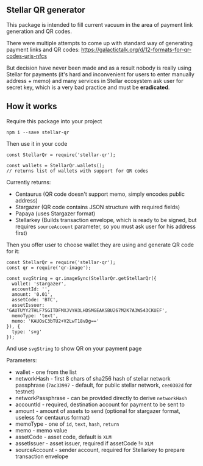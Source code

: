 Stellar QR generator
-
This package is intended to fill current vacuum in the area of payment link generation and QR codes.

There were multiple attempts to come up with standard way of generating payment links and QR codes:
https://galactictalk.org/d/12-formats-for-qr-codes-uris-nfcs

But decision have never been made and as a result nobody is really using Stellar for payments (it's hard and inconvenient for users to enter manually address + memo)
and many services in Stellar ecosystem ask user for secret key, which is a very bad practice and must be **eradicated**.


How it works
-
Require this package into your project
```
npm i --save stellar-qr
```

Then use it in your code
```
const StellarQr = require('stellar-qr');

const wallets = StellarQr.wallets(); 
// returns list of wallets with support for QR codes
```

Currently returns:
* Centaurus (QR code doesn't support memo, simply encodes public address)
* Stargazer (QR code contains JSON structure with required fields)
* Papaya (uses Stargazer format)
* Stellarkey (Builds transaction envelope, which is ready to be signed, but requires `sourceAccount` parameter, so you must ask user for his address first)

Then you offer user to choose wallet they are using
and generate QR code for it:
```
const StellarQr = require('stellar-qr');
const qr = require('qr-image');
 
const svgString = qr.imageSync(StellarQr.getStellarQr({
  wallet: 'stargazer',
  accountId: '',
  amount: '0.01',
  assetCode: 'BTC',
  assetIssuer: 'GAUTUYY2THLF7SGITDFMXJVYH3LHDSMGEAKSBU267M2K7A3W543CKUEF',
  memoType: 'text',
  memo: 'KAUOsC3bTU2+V2LwT18vDg=='	
}), { 
  type: 'svg' 
});
```

And use `svgString` to show QR on your payment page

Parameters:
* wallet - one from the list
* networkHash - first 8 chars of sha256 hash of stellar network passphrase (`7ac33997` - default, for public stellar network, `cee0302d` for testnet)
* networkPassphrase - can be provided directly to derive `networkHash`
* accountId - required, destination account for payment to be sent to
* amount - amount of assets to send (optional for stargazer format, useless for centaurus format)
* memoType - one of `id`, `text`, `hash`, `return`
* memo - memo value
* assetCode - asset code, default is `XLM`
* assetIssuer - asset issuer, required if assetCode != `XLM`
* sourceAccount - sender account, required for Stellarkey to prepare transaction envelope